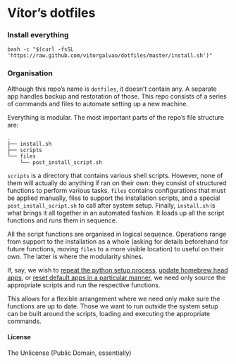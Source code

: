 # Vítor’s dotfiles

### Install everything
```
bash -c "$(curl -fsSL 'https://raw.github.com/vitorgalvao/dotfiles/master/install.sh')"
```

### Organisation
Although this repo’s name is `dotfiles`, it doesn’t contain any. A separate app handles backup and restoration of those. This repo consists of a series of commands and files to automate setting up a new machine.

Everything is modular. The most important parts of the repo’s file structure are:

```
.
├── install.sh
├── scripts
└── files
    └── post_install_script.sh
```

`scripts` is a directory that contains various shell scripts. However, none of them will actually do anything if ran on their own: they consist of structured functions to perform various tasks. `files` contains configurations that must be applied manually, files to support the installation scripts, and a special `post_install_script.sh` to call after system setup. Finally, `install.sh` is what brings it all together in an automated fashion. It loads up all the script functions and runs them in sequence.

All the script functions are organised in logical sequence. Operations range from support to the installation as a whole (asking for details beforehand for future functions, moving `files` to a more visible location) to useful on their own. The latter is where the modularity shines.

If, say, we wish to [repeat the python setup process](https://github.com/vitorgalvao/dotfiles/blob/c353f8019e77b00ca9e3f26a18a5bb421e524b93/scripts/01_environments.sh#L6), [update homebrew head apps](https://github.com/vitorgalvao/dotfiles/blob/c353f8019e77b00ca9e3f26a18a5bb421e524b93/scripts/02_apps.sh#L20), or [reset default apps in a particular manner](https://github.com/vitorgalvao/dotfiles/blob/c353f8019e77b00ca9e3f26a18a5bb421e524b93/scripts/03_configs.sh#L5), we need only source the appropriate scripts and run the respective functions.

This allows for a flexible arrangement where we need only make sure the functions are up to date. Those we want to run outside the system setup can be built around the scripts, loading and executing the appropriate commands.

#### License
The Unlicense (Public Domain, essentially)
